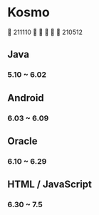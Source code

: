 # Kosmo
:calendar: 211110  :runner: :runner: :runner: :runner: :runner: 210512 

## Java
### 5.10 ~ 6.02

## Android
### 6.03 ~ 6.09

## Oracle
### 6.10 ~ 6.29

## HTML / JavaScript
### 6.30 ~ 7.5

